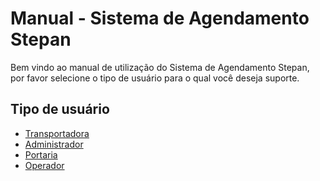 
Manual - Sistema de Agendamento Stepan 
====================================



Bem vindo ao manual de utilização do Sistema de Agendamento Stepan, por favor selecione o tipo de usuário para o qual você deseja suporte.

## Tipo de usuário

* [Transportadora](/wiki/Transportadora)
* [Administrador](/wiki/Admin)
* [Portaria](/wiki/Portaria)
* [Operador](/wiki/Operador)

